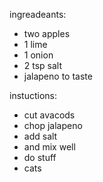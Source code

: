 ingreadeants:
- two apples
- 1 lime
- 1 onion
- 2 tsp salt 
- jalapeno to taste

instuctions:
- cut avacods
- chop jalapeno
- add salt 
- and mix well
- do stuff
- cats 
